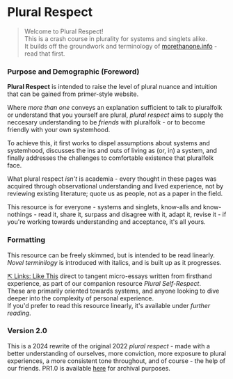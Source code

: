 # Plural Respect

> Welcome to Plural Respect! <br/>
> This is a crash course in plurality for systems and singlets alike.<br/>
> It builds off the groundwork and terminology of [morethanone.info](https://morethanone.info/) - read that first.

### Purpose and Demographic (Foreword) 
**Plural Respect** is intended to raise the level of plural nuance and intuition that can be gained from primer-style website. 

Where _more than one_ conveys an explanation sufficient to talk to pluralfolk or understand that you yourself are plural, *plural respect* aims to supply the neccesary understanding to be _friends_ with pluralfolk - or to become friendly with your own systemhood.

To achieve this, it first works to dispel assumptions about systems and systemhood, discusses the ins and outs of living as (or, in) a system, and finally addresses the challenges to comfortable existence that pluralfolk face. 

What plural respect *isn't* is academia - every thought in these pages was acquired through observational understanding and lived experience, not by reviewing existing literature; quote us as people, not as a paper in the field.  

This resource is for everyone - systems and singlets, know-alls and know-nothings - read it, share it, surpass and disagree with it, adapt it, revise it - if you're working towards understanding and acceptance, it's all yours.

### Formatting

This resource can be freely skimmed, but is intended to be read linearly. _Novel terminilogy_ is introduced with italics, and is built up as it progresses.

[⇱ Links: Like This]() direct to tangent micro-essays written from firsthand experience, as part of our companion resource _Plural Self-Respect_.<br/>
These are primarily oriented towards systems, and anyone looking to dive deeper into the complexity of personal experience.<br/>
If you'd prefer to read this resource linearly, it's available under _further reading_. 

### Version 2.0

This is a 2024 rewrite of the original 2022 *plural respect* - made with a better understanding of ourselves, more conviction, more exposure to plural experiences, a more consistent tone throughout, and of course - the help of our friends. PR1.0 is available [here](/v1) for archival purposes. 

